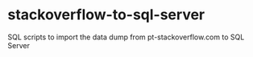 # stackoverflow-to-sql-server
SQL scripts to import the data dump from pt-stackoverflow.com to SQL Server

